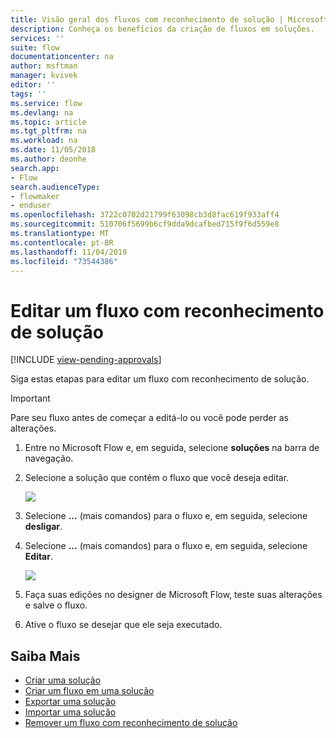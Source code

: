 ```yaml
---
title: Visão geral dos fluxos com reconhecimento de solução | Microsoft Docs
description: Conheça os benefícios da criação de fluxos em soluções.
services: ''
suite: flow
documentationcenter: na
author: msftman
manager: kvivek
editor: ''
tags: ''
ms.service: flow
ms.devlang: na
ms.topic: article
ms.tgt_pltfrm: na
ms.workload: na
ms.date: 11/05/2018
ms.author: deonhe
search.app:
- Flow
search.audienceType:
- flowmaker
- enduser
ms.openlocfilehash: 3722c0702d21799f63098cb3d8fac619f933aff4
ms.sourcegitcommit: 510706f5699b6cf9dda9dcafbed715f9f6d559e8
ms.translationtype: MT
ms.contentlocale: pt-BR
ms.lasthandoff: 11/04/2019
ms.locfileid: "73544386"
---
```

# <a name="edit-a-solution-aware-flow"></a>Editar um fluxo com reconhecimento de solução
[!INCLUDE [view-pending-approvals](includes/cc-rebrand.md)]

Siga estas etapas para editar um fluxo com reconhecimento de solução.

> [!IMPORTANT]
> Pare seu fluxo antes de começar a editá-lo ou você pode perder as alterações.

1. Entre no Microsoft Flow e, em seguida, selecione **soluções** na barra de navegação.
1. Selecione a solução que contém o fluxo que você deseja editar.

   ![](./media/edit-solution-aware-flow/new-flow-inside-solution.png)

1. Selecione **...** (mais comandos) para o fluxo e, em seguida, selecione **desligar**.
1. Selecione **...** (mais comandos) para o fluxo e, em seguida, selecione **Editar**.

   ![](./media/edit-solution-aware-flow/edit-flow.png)
   
1. Faça suas edições no designer de Microsoft Flow, teste suas alterações e salve o fluxo.
1. Ative o fluxo se desejar que ele seja executado.

## <a name="learn-more"></a>Saiba Mais

* [Criar uma solução](./overview-solution-flows.md)
* [Criar um fluxo em uma solução](./create-flow-solution.md)
* [Exportar uma solução](./export-flow-solution.md)
* [Importar uma solução](./import-flow-solution.md)
* [Remover um fluxo com reconhecimento de solução](./remove-solution-aware-flow.md)
